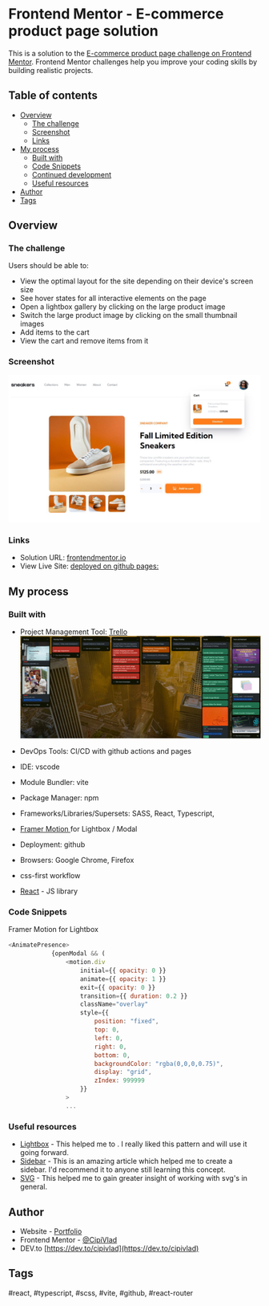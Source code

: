 # Frontend Mentor - E-commerce product page solution

This is a solution to the [E-commerce product page challenge on Frontend Mentor](https://www.frontendmentor.io/challenges/ecommerce-product-page-UPsZ9MJp6). Frontend Mentor challenges help you improve your coding skills by building realistic projects.

## Table of contents

- [Overview](#overview)
  - [The challenge](#the-challenge)
  - [Screenshot](#screenshot)
  - [Links](#links)
- [My process](#my-process)
  - [Built with](#built-with)
  - [Code Snippets](#code-sn)
  - [Continued development](#continued-development)
  - [Useful resources](#useful-resources)
- [Author](#author)
- [Tags](#tags)


## Overview

### The challenge

Users should be able to:

- View the optimal layout for the site depending on their device's screen size
- See hover states for all interactive elements on the page
- Open a lightbox gallery by clicking on the large product image
- Switch the large product image by clicking on the small thumbnail images
- Add items to the cart
- View the cart and remove items from it

### Screenshot

![](./src/assets/images/sneakers-project.jpg)

### Links

- Solution URL: [frontendmentor.io]()
- View Live Site: [deployed on github pages:](https://cipivlad.github.io/ecommerce-product-page/)

## My process

### Built with

- Project Management Tool: [Trello](https://trello.com/b/LzYHEZdo/e-commerce-product-page-frontendmentor) 
![Screenshot of my workflow](./public/screenshots/trelloboard/workInProgress2.png)

- DevOps Tools: CI/CD with github actions and pages
- IDE: vscode
- Module Bundler: vite
- Package Manager: npm
- Frameworks/Libraries/Supersets: SASS, React, Typescript, 
- [Framer Motion ](https://www.framer.com/motion/examples/) for Lightbox / Modal
- Deployment: github
- Browsers: Google Chrome, Firefox
- css-first workflow
- [React](https://reactjs.org/) - JS library

### Code Snippets

Framer Motion for Lightbox

```js
<AnimatePresence>
            {openModal && (
                <motion.div
                    initial={{ opacity: 0 }}
                    animate={{ opacity: 1 }}
                    exit={{ opacity: 0 }}
                    transition={{ duration: 0.2 }}
                    className="overlay"
                    style={{
                        position: "fixed",
                        top: 0,
                        left: 0,
                        right: 0,
                        bottom: 0,
                        backgroundColor: "rgba(0,0,0,0.75)",
                        display: "grid",
                        zIndex: 999999
                    }}
                >
                ...

```

### Useful resources

- [Lightbox](https://www.framer.com/motion/examples/) - This helped me to . I really liked this pattern and will use it going forward.
- [Sidebar](https://www.w3schools.com/w3css/w3css_sidebar.asp) - This is an amazing article which helped me to create a sidebar. I'd recommend it to anyone still learning this concept.
- [SVG](https://css-tricks.com/change-color-of-svg-on-hover/) - This helped me to gain greater insight of working with svg's in general.


## Author

- Website - [Portfolio](https://cipivlad.github.io/myportfoliosite/)
- Frontend Mentor - [@CipiVlad](https://www.frontendmentor.io/profile/CipiVlad)
- DEV.to [https://dev.to/cipivlad](https://dev.to/cipivlad)

## Tags

#react, #typescript, #scss, #vite, #github, #react-router

